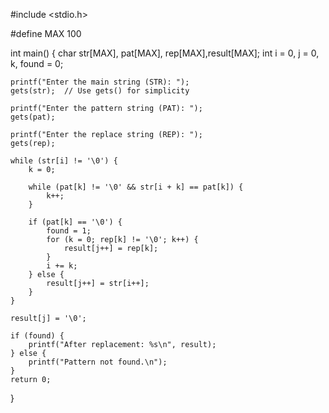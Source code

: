 #include <stdio.h>

#define MAX 100


int main() {
    char str[MAX], pat[MAX], rep[MAX],result[MAX];
    int i = 0, j = 0, k, found = 0;
    

    printf("Enter the main string (STR): ");
    gets(str);  // Use gets() for simplicity

    printf("Enter the pattern string (PAT): ");
    gets(pat);

    printf("Enter the replace string (REP): ");
    gets(rep);
    
    while (str[i] != '\0') {
        k = 0;
        
        while (pat[k] != '\0' && str[i + k] == pat[k]) {
            k++;
        }

        if (pat[k] == '\0') {
            found = 1;
            for (k = 0; rep[k] != '\0'; k++) {
                result[j++] = rep[k];
            }
            i += k;
        } else {
            result[j++] = str[i++];
        }
    }

    result[j] = '\0';  

    if (found) {
        printf("After replacement: %s\n", result);
    } else {
        printf("Pattern not found.\n");
    }
    return 0;
}
